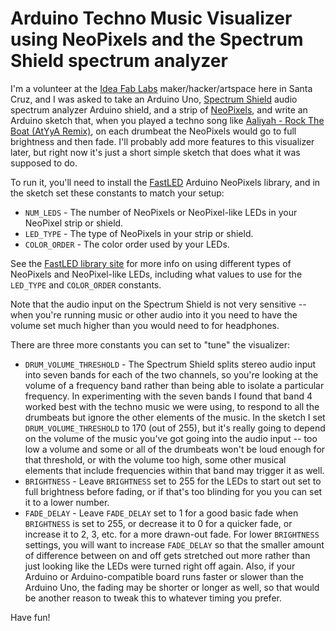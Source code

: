 # Arduino Techno Music Visualizer using NeoPixels and the Spectrum Shield spectrum analyzer 

I'm a volunteer at the [Idea Fab Labs](https://santacruz.ideafablabs.com/) maker/hacker/artspace here in Santa Cruz, and I was asked to take an Arduino Uno, [Spectrum Shield](https://www.sparkfun.com/products/13116) audio spectrum analyzer Arduino shield, and a strip of [NeoPixels](https://learn.adafruit.com/adafruit-neopixel-uberguide/the-magic-of-neopixels), and write an Arduino sketch that, when you played a techno song like [Aaliyah - Rock The Boat (AtYyA Remix)](https://www.youtube.com/watch?v=lO6Vz_cvsGo), on each drumbeat the NeoPixels would go to full brightness and then fade. I'll probably add more features to this visualizer later, but right now it's just a short simple sketch that does what it was supposed to do.

To run it, you'll need to install the [FastLED](http://fastled.io/) Arduino NeoPixels library, and in the sketch set these constants to match your setup:
* `NUM_LEDS` - The number of NeoPixels or NeoPixel-like LEDs in your NeoPixel strip or shield.
* `LED_TYPE` - The type of NeoPixels in your strip or shield.
* `COLOR_ORDER` - The color order used by your LEDs.

See the [FastLED library site](http://fastled.io/) for more info on using different types of NeoPixels and NeoPixel-like LEDs, including what values to use for the `LED_TYPE` and `COLOR_ORDER` constants.

Note that the audio input on the Spectrum Shield is not very sensitive -- when you're running music or other audio into it you need to have the volume set much higher than you would need to for headphones. 

There are three more constants you can set to "tune" the visualizer:
* `DRUM_VOLUME_THRESHOLD` - The Spectrum Shield splits stereo audio input into seven bands for each of the two channels, so you're looking at the volume of a frequency band rather than being able to isolate a particular frequency. In experimenting with the seven bands I found that band 4 worked best with the techno music we were using, to respond to all the drumbeats but ignore the other elements of the music. In the sketch I set `DRUM_VOLUME_THRESHOLD` to 170 (out of 255), but it's really going to depend on the volume of the music you've got going into the audio input -- too low a volume and some or all of the drumbeats won't be loud enough for that threshold, or with the volume too high, some other musical elements that include frequencies within that band may trigger it as well. 
* `BRIGHTNESS` - Leave `BRIGHTNESS` set to 255 for the LEDs to start out set to full brightness before fading, or if that's too blinding for you you can set it to a lower number.
* `FADE_DELAY` - Leave `FADE_DELAY` set to 1 for a good basic fade when `BRIGHTNESS` is set to 255, or decrease it to 0 for a quicker fade, or increase it to 2, 3, etc. for a more drawn-out fade. For lower `BRIGHTNESS` settings, you will want to increase `FADE_DELAY` so that the smaller amount of difference between on and off gets stretched out more rather than just looking like the LEDs were turned right off again. Also, if your Arduino or Arduino-compatible board runs faster or slower than the Arduino Uno, the fading may be shorter or longer as well, so that would be another reason to tweak this to whatever timing you prefer.

Have fun!
